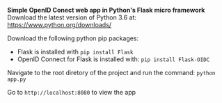 **Simple OpenID Conect web app in Python's Flask micro framework**  
Download the latest version of Python 3.6 at: https://www.python.org/downloads/

Download the following python pip packages:  
* Flask is installed with `pip install Flask`   
* OpenID Connect for Flask is installed with: `pip install Flask-OIDC`  

Navigate to the root diretory of the project and run the command: `python app.py`  
  
Go to `http://localhost:8080` to view the app


